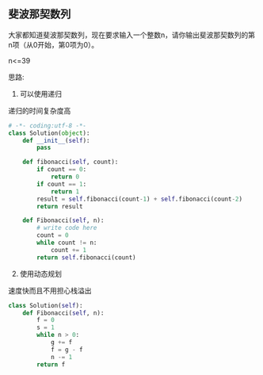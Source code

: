 ## 斐波那契数列

大家都知道斐波那契数列，现在要求输入一个整数n，请你输出斐波那契数列的第n项（从0开始，第0项为0）。

n<=39

思路:

1. 可以使用递归

递归的时间复杂度高

```python
# -*- coding:utf-8 -*-
class Solution(object):
    def __init__(self):
        pass

    def fibonacci(self, count):
        if count == 0:
            return 0
        if count == 1:
            return 1
        result = self.fibonacci(count-1) + self.fibonacci(count-2)
        return result

    def Fibonacci(self, n):
        # write code here
        count = 0
        while count != n:
            count += 1
        return self.fibonacci(count)

```



2. 使用动态规划

速度快而且不用担心栈溢出

```python
class Solution(self):
    def Fibonacci(self, n):
        f = 0
        s = 1
        while n > 0:
            g += f
            f = g - f
            n -= 1
        return f
```


